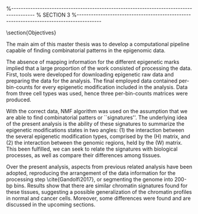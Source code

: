 %----------------------------------------------------------------------------------------
%	SECTION 3
%----------------------------------------------------------------------------------------

\section{Objectives}

The main aim of this master thesis was to develop a computational pipeline capable of finding combinatorial patterns in the epigenomic data.

The absence of mapping information for the different epigenetic marks implied that a large proportion of the work consisted of processing the data. First, tools were developed for downloading epigenetic raw data and preparing the data for the analysis. The final employed data contained per-bin-counts for every epigenetic modification included in the analysis. Data from three cell types was used, hence three per-bin-counts matrices were produced.

With the correct data, NMF algorithm was used on the assumption that we are able to find combinatorial patters or ``signatures''. The underlying idea of the present analysis is the ability of these signatures to summarize the epigenetic modifications states in two angles: (1) the interaction between the several epigenetic modification types, comprised by the \(H\) matrix, and (2) the interaction between the genomic regions, held by the \(W\) matrix. This been fulfilled, we can seek to relate the signatures with biological processes, as well as compare their differences among tissues.

Over the present analysis, aspects from previous related analysis have been adopted, reproducing the arrangement of the data information for the processing step \cite{Gandolfi2017}, or segmenting the genome into 200-bp bins. Results show that there are similar chromatin signatures found for these tissues, suggesting a possible generalization of the chromatin profiles in normal and cancer cells. Moreover, some differences were found and are discussed in the upcoming sections.